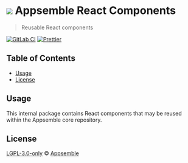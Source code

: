 # ![](https://gitlab.com/appsemble/appsemble/-/raw/0.35.6/config/assets/logo.svg) Appsemble React Components

> Reusable React components

[![GitLab CI](https://gitlab.com/appsemble/appsemble/badges/0.35.6/pipeline.svg)](https://gitlab.com/appsemble/appsemble/-/releases/0.35.6)
[![Prettier](https://img.shields.io/badge/code_style-prettier-ff69b4.svg)](https://prettier.io)

## Table of Contents

- [Usage](#usage)
- [License](#license)

## Usage

This internal package contains React components that may be reused within the Appsemble core
repository.

## License

[LGPL-3.0-only](https://gitlab.com/appsemble/appsemble/-/blob/0.35.6/LICENSE.md) ©
[Appsemble](https://appsemble.com)
